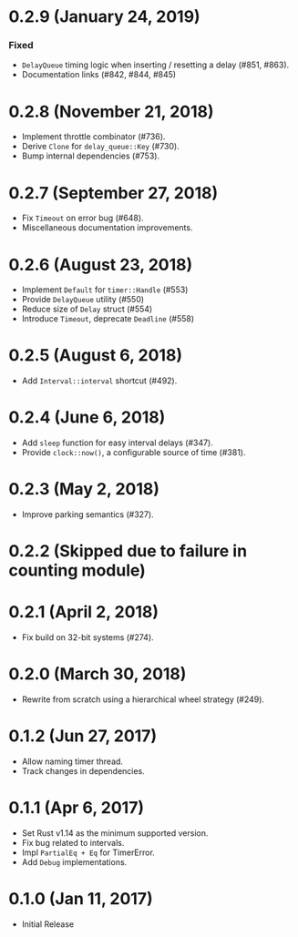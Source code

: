 # 0.2.9 (January 24, 2019)

### Fixed
- `DelayQueue` timing logic when inserting / resetting a delay (#851, #863).
- Documentation links (#842, #844, #845)

# 0.2.8 (November 21, 2018)

* Implement throttle combinator (#736).
* Derive `Clone` for `delay_queue::Key` (#730).
* Bump internal dependencies (#753).

# 0.2.7 (September 27, 2018)

* Fix `Timeout` on error bug (#648).
* Miscellaneous documentation improvements.

# 0.2.6 (August 23, 2018)

* Implement `Default` for `timer::Handle` (#553)
* Provide `DelayQueue` utility (#550)
* Reduce size of `Delay` struct (#554)
* Introduce `Timeout`, deprecate `Deadline` (#558)

# 0.2.5 (August 6, 2018)

* Add `Interval::interval` shortcut (#492).

# 0.2.4 (June 6, 2018)

* Add `sleep` function for easy interval delays (#347).
* Provide `clock::now()`, a configurable source of time (#381).

# 0.2.3 (May 2, 2018)

* Improve parking semantics (#327).

# 0.2.2 (Skipped due to failure in counting module)

# 0.2.1 (April 2, 2018)

* Fix build on 32-bit systems (#274).

# 0.2.0 (March 30, 2018)

* Rewrite from scratch using a hierarchical wheel strategy (#249).

# 0.1.2 (Jun 27, 2017)

* Allow naming timer thread.
* Track changes in dependencies.

# 0.1.1 (Apr 6, 2017)

* Set Rust v1.14 as the minimum supported version.
* Fix bug related to intervals.
* Impl `PartialEq + Eq` for TimerError.
* Add `Debug` implementations.

# 0.1.0 (Jan 11, 2017)

* Initial Release
